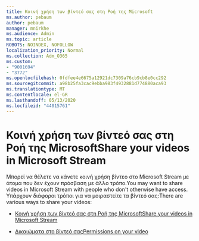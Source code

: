 ```yaml
---
title: Κοινή χρήση των βίντεό σας στη Ροή της Microsoft
ms.author: pebaum
author: pebaum
manager: mnirkhe
ms.audience: Admin
ms.topic: article
ROBOTS: NOINDEX, NOFOLLOW
localization_priority: Normal
ms.collection: Adm_O365
ms.custom:
- "9001694"
- "3772"
ms.openlocfilehash: 0fdfee4e6675a12921dc7309a76cb9cb8e0cc292
ms.sourcegitcommit: a98b25fa3cac9ebba983f4932881d774880aca93
ms.translationtype: MT
ms.contentlocale: el-GR
ms.lasthandoff: 05/13/2020
ms.locfileid: "44015761"
---
```

# <a name="share-your-videos-in-microsoft-stream"></a><span data-ttu-id="1c946-102">Κοινή χρήση των βίντεό σας στη Ροή της Microsoft</span><span class="sxs-lookup"><span data-stu-id="1c946-102">Share your videos in Microsoft Stream</span></span>

<span data-ttu-id="1c946-103">Μπορεί να θέλετε να κάνετε κοινή χρήση βίντεο στο Microsoft Stream με άτομα που δεν έχουν πρόσβαση με άλλο τρόπο.</span><span class="sxs-lookup"><span data-stu-id="1c946-103">You may want to share videos in Microsoft Stream with people who don't otherwise have access.</span></span> <span data-ttu-id="1c946-104">Υπάρχουν διάφοροι τρόποι για να μοιραστείτε τα βίντεό σας:</span><span class="sxs-lookup"><span data-stu-id="1c946-104">There are various ways to share your videos:</span></span>

- [<span data-ttu-id="1c946-105">Κοινή χρήση των βίντεό σας στη Ροή της Microsoft</span><span class="sxs-lookup"><span data-stu-id="1c946-105">Share your videos in Microsoft Stream</span></span>](https://docs.microsoft.com/stream/portal-share-video)

- [<span data-ttu-id="1c946-106">Δικαιώματα στο βίντεό σας</span><span class="sxs-lookup"><span data-stu-id="1c946-106">Permissions on your video</span></span>](https://docs.microsoft.com/stream/portal-share-video#permissions-on-your-video)
